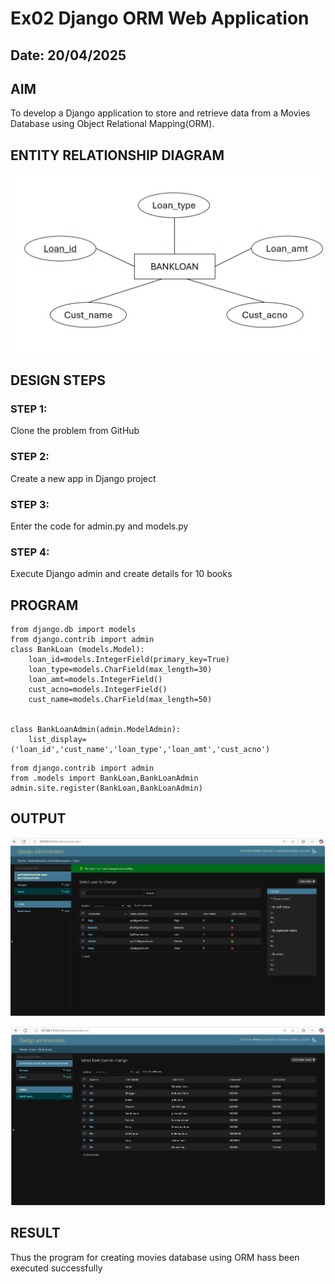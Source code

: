 # Ex02 Django ORM Web Application
## Date: 20/04/2025

## AIM
To develop a Django application to store and retrieve data from a Movies Database using Object Relational Mapping(ORM).

## ENTITY RELATIONSHIP DIAGRAM

![alt text](<er diagram.jpg>)


## DESIGN STEPS

### STEP 1:
Clone the problem from GitHub

### STEP 2:
Create a new app in Django project

### STEP 3:
Enter the code for admin.py and models.py

### STEP 4:
Execute Django admin and create details for 10 books

## PROGRAM
```
from django.db import models
from django.contrib import admin
class BankLoan (models.Model):
    loan_id=models.IntegerField(primary_key=True)
    loan_type=models.CharField(max_length=30)
    loan_amt=models.IntegerField()
    cust_acno=models.IntegerField()
    cust_name=models.CharField(max_length=50)
   
 
class BankLoanAdmin(admin.ModelAdmin):
    list_display=('loan_id','cust_name','loan_type','loan_amt','cust_acno')
```
```
from django.contrib import admin
from .models import BankLoan,BankLoanAdmin
admin.site.register(BankLoan,BankLoanAdmin)
```


## OUTPUT

![alt text](s1.png)

![alt text](s2.png)

## RESULT
Thus the program for creating movies database using ORM hass been executed successfully
